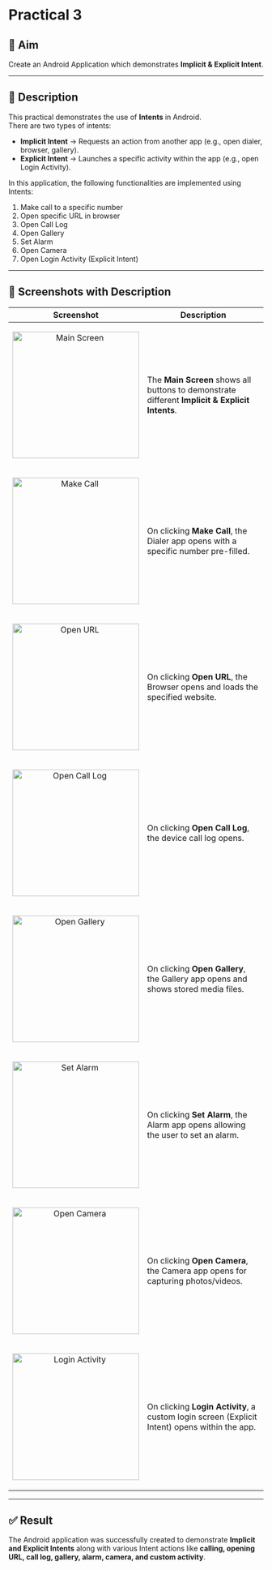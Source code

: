 # Practical 3  

## 🎯 Aim  

Create an Android Application which demonstrates **Implicit & Explicit Intent**.  

---

## 📖 Description  

This practical demonstrates the use of **Intents** in Android.  
There are two types of intents:  

- **Implicit Intent** → Requests an action from another app (e.g., open dialer, browser, gallery).  
- **Explicit Intent** → Launches a specific activity within the app (e.g., open Login Activity).  

In this application, the following functionalities are implemented using Intents:  

1. Make call to a specific number  
2. Open specific URL in browser  
3. Open Call Log  
4. Open Gallery  
5. Set Alarm  
6. Open Camera  
7. Open Login Activity (Explicit Intent)  

---

## 📸 Screenshots with Description  

| Screenshot | Description |  
|------------|-------------|  
| <p align="center"/><img src="https://github.com/YOUR_GITHUB_USERNAME/YOUR_REPO_NAME/blob/master/screenshots/main.png" alt="Main Screen" width="250"/> | The **Main Screen** shows all buttons to demonstrate different **Implicit & Explicit Intents**. |  
| <p align="center"/><img src="https://github.com/YOUR_GITHUB_USERNAME/YOUR_REPO_NAME/blob/master/screenshots/call.png" alt="Make Call" width="250"/> | On clicking **Make Call**, the Dialer app opens with a specific number pre-filled. |  
| <p align="center"/><img src="https://github.com/YOUR_GITHUB_USERNAME/YOUR_REPO_NAME/blob/master/screenshots/url.png" alt="Open URL" width="250"/> | On clicking **Open URL**, the Browser opens and loads the specified website. |  
| <p align="center"/><img src="https://github.com/YOUR_GITHUB_USERNAME/YOUR_REPO_NAME/blob/master/screenshots/call_log.png" alt="Open Call Log" width="250"/> | On clicking **Open Call Log**, the device call log opens. |  
| <p align="center"/><img src="https://github.com/YOUR_GITHUB_USERNAME/YOUR_REPO_NAME/blob/master/screenshots/gallery.png" alt="Open Gallery" width="250"/> | On clicking **Open Gallery**, the Gallery app opens and shows stored media files. |  
| <p align="center"/><img src="https://github.com/YOUR_GITHUB_USERNAME/YOUR_REPO_NAME/blob/master/screenshots/alarm.png" alt="Set Alarm" width="250"/> | On clicking **Set Alarm**, the Alarm app opens allowing the user to set an alarm. |  
| <p align="center"/><img src="https://github.com/YOUR_GITHUB_USERNAME/YOUR_REPO_NAME/blob/master/screenshots/camera.png" alt="Open Camera" width="250"/> | On clicking **Open Camera**, the Camera app opens for capturing photos/videos. |  
| <p align="center"/><img src="https://github.com/YOUR_GITHUB_USERNAME/YOUR_REPO_NAME/blob/master/screenshots/login.png" alt="Login Activity" width="250"/> | On clicking **Login Activity**, a custom login screen (Explicit Intent) opens within the app. |  

---

## ✅ Result  

The Android application was successfully created to demonstrate **Implicit and Explicit Intents** along with various Intent actions like **calling, opening URL, call log, gallery, alarm, camera, and custom activity**.  

